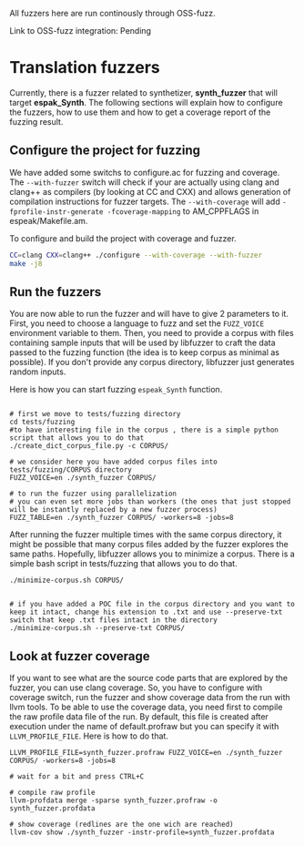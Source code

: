 All fuzzers here are run continously through OSS-fuzz.

Link to OSS-fuzz integration: Pending

# Translation fuzzers

Currently, there is a fuzzer related to synthetizer, **synth_fuzzer** that will target **espak_Synth**. The following sections will explain how to configure the fuzzers, how to use them and how to get a coverage report of the fuzzing result. 

## Configure the project for fuzzing

We have added some switchs to configure.ac for fuzzing and coverage. The `--with-fuzzer` switch will check if your are actually using clang and clang++ as compilers (by looking at CC and CXX) and allows generation of compilation instructions for fuzzer targets. The `--with-coverage` will add `-fprofile-instr-generate -fcoverage-mapping` to AM_CPPFLAGS in espeak/Makefile.am.

To configure and build the project with coverage and fuzzer.
```./autogen.sh
CC=clang CXX=clang++ ./configure --with-coverage --with-fuzzer
make -j8
```

## Run the fuzzers

You are now able to run the fuzzer and will have to give 2 parameters to it. First, you need to choose a language  to fuzz and set the `FUZZ_VOICE` environment variable to them. Then, you need to provide a corpus with files containing sample inputs that will be used by libfuzzer to craft the data passed to the fuzzing function (the idea is to keep corpus as minimal as possible). If you don't provide any corpus directory, libfuzzer just generates random inputs.

Here is how you can start fuzzing  `espeak_Synth` function.
```

# first we move to tests/fuzzing directory
cd tests/fuzzing
#to have interesting file in the corpus , there is a simple python script that allows you to do that
./create_dict_corpus_file.py -c CORPUS/

# we consider here you have added corpus files into tests/fuzzing/CORPUS directory
FUZZ_VOICE=en ./synth_fuzzer CORPUS/

# to run the fuzzer using parallelization
# you can even set more jobs than workers (the ones that just stopped will be instantly replaced by a new fuzzer process)
FUZZ_TABLE=en ./synth_fuzzer CORPUS/ -workers=8 -jobs=8
```
After running the fuzzer multiple times with the same corpus directory, it might be possible that many corpus files added by the fuzzer explores the same paths. Hopefully, libfuzzer allows you to minimize a corpus. There is a simple bash script in tests/fuzzing that allows you to do that.
```
./minimize-corpus.sh CORPUS/


# if you have added a POC file in the corpus directory and you want to keep it intact, change his extension to .txt and use --preserve-txt switch that keep .txt files intact in the directory
./minimize-corpus.sh --preserve-txt CORPUS/
```
## Look at fuzzer coverage

If you want to see what are the source code parts that are explored by the fuzzer, you can use clang coverage. So, you have to configure with coverage switch, run the fuzzer and show coverage data from the run with llvm tools. 
To be able to use the coverage data, you need first to compile the raw profile data file of the run. By default, this file is created after execution under the name of default.profraw but you can specify it with `LLVM_PROFILE_FILE`.
Here is how to do that.
```
LLVM_PROFILE_FILE=synth_fuzzer.profraw FUZZ_VOICE=en ./synth_fuzzer CORPUS/ -workers=8 -jobs=8

# wait for a bit and press CTRL+C

# compile raw profile
llvm-profdata merge -sparse synth_fuzzer.profraw -o synth_fuzzer.profdata

# show coverage (redlines are the one wich are reached)
llvm-cov show ./synth_fuzzer -instr-profile=synth_fuzzer.profdata
```

